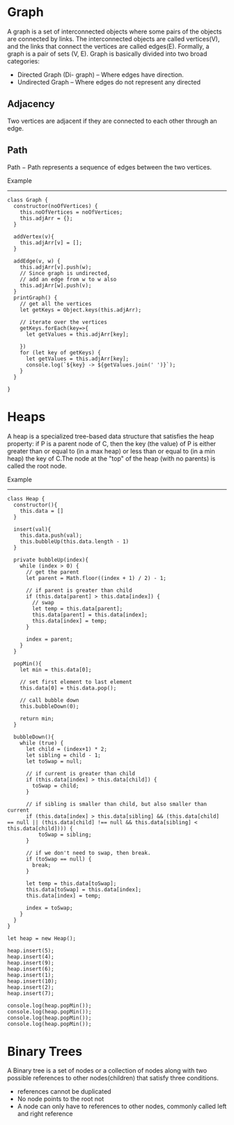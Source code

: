 # Graph
A graph is a set of interconnected objects where some pairs of the objects are connected by links. The interconnected objects are called vertices(V), and the links that connect the vertices are called edges(E). Formally, a graph is a pair of sets (V, E).
Graph is basically divided into two broad categories:

- Directed Graph (Di- graph) – Where edges have direction.
- Undirected Graph – Where edges do not represent any directed

**Adjacency**
----------------------------------------
Two vertices are adjacent if they are connected to each other through an edge.

**Path**
----------------------------------------
Path − Path represents a sequence of edges between the two vertices.

Example
***
```
class Graph {
  constructor(noOfVertices) {
    this.noOfVertices = noOfVertices;
    this.adjArr = {};
  }

  addVertex(v){
    this.adjArr[v] = [];
  }

  addEdge(v, w) {
    this.adjArr[v].push(w);
    // Since graph is undirected,
    // add an edge from w to w also
    this.adjArr[w].push(v);
  }
  printGraph() {
    // get all the vertices
    let getKeys = Object.keys(this.adjArr);
 
    // iterate over the vertices
    getKeys.forEach(key=>{
      let getValues = this.adjArr[key];
      
    })
    for (let key of getKeys) {
      let getValues = this.adjArr[key];
      console.log(`${key} -> ${getValues.join(' ')}`);
    }
  }

}
```

# Heaps
A heap is a specialized tree-based data structure that satisfies the heap property: if P is a parent node of C, then the key (the value) of P is either greater than or equal to (in a max heap) or less than or equal to (in a min heap) the key of C.The node at the "top" of the heap (with no parents) is called the root node.

Example
***
```
class Heap {
  constructor(){
    this.data = []
  }

  insert(val){
    this.data.push(val);
    this.bubbleUp(this.data.length - 1)
  }
  
  private bubbleUp(index){
    while (index > 0) {
      // get the parent
      let parent = Math.floor((index + 1) / 2) - 1;
      
      // if parent is greater than child
      if (this.data[parent] > this.data[index]) {
        // swap
        let temp = this.data[parent];
        this.data[parent] = this.data[index];
        this.data[index] = temp;
      }
      
      index = parent;
    }
  }
  
  popMin(){
    let min = this.data[0];
  
    // set first element to last element
    this.data[0] = this.data.pop();
    
    // call bubble down
    this.bubbleDown(0);
    
    return min;
  }
  
  bubbleDown(){
    while (true) {
      let child = (index+1) * 2;
      let sibling = child - 1;
      let toSwap = null;
      
      // if current is greater than child
      if (this.data[index] > this.data[child]) {
        toSwap = child;
      }
      
      // if sibling is smaller than child, but also smaller than current
      if (this.data[index] > this.data[sibling] && (this.data[child] == null || (this.data[child] !== null && this.data[sibling] < this.data[child]))) {
          toSwap = sibling;
      }
      
      // if we don't need to swap, then break.
      if (toSwap == null) {
        break;
      }
      
      let temp = this.data[toSwap];
      this.data[toSwap] = this.data[index];
      this.data[index] = temp;
      
      index = toSwap;
    }
  }
}

let heap = new Heap();

heap.insert(5);
heap.insert(4);
heap.insert(9);
heap.insert(6);
heap.insert(1);
heap.insert(10);
heap.insert(2);
heap.insert(7);

console.log(heap.popMin());
console.log(heap.popMin());
console.log(heap.popMin());
console.log(heap.popMin());
```

# Binary Trees
A Binary tree is a set of nodes or a collection of nodes along with two possible references to other nodes(children) that satisfy three conditions.
- references cannot be duplicated
- No node points to the root not
- A node can only have to references to other nodes, commonly called left and right reference
